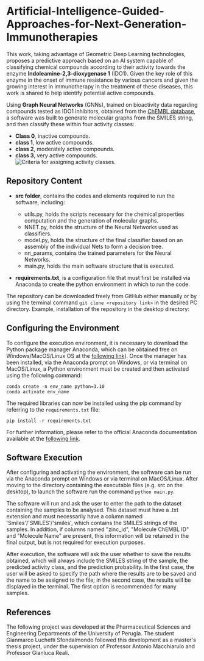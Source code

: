# Artificial-Intelligence-Guided-Approaches-for-Next-Generation-Immunotherapies
This work, taking advantage of Geometric Deep Learning technologies, proposes a predictive approach based on an AI system capable of classifying chemical compounds according to their activity towards the enzyme **Indoleamine-2,3-dioxygenase 1** (IDO1). Given the key role of this enzyme in the onset of immune resistance by various cancers and given the growing interest in immunotherapy in the treatment of these diseases, this work is shared to help identify potential active compounds. 

Using **Graph Neural Networks** (GNNs), trained on bioactivity data regarding compounds tested as IDO1 inhibitors, obtained from the [ChEMBL database](https://www.ebi.ac.uk/chembl/), a software was built to generate molecular graphs from the SMILES string, and then classify these within four activity classes: 
*	**Class 0**, inactive compounds. 
*	**class 1**, low active compounds. 
*	**class 2**, moderately active compounds. 
*	**class 3**, very active compounds.
![Criteria for assigning activity classes.](https://github.com/GianmarcoLuchetti/IDO1-AI-Classifier/blob/label.png?raw=true)

## Repository Content
* **src folder**, contains the codes and elements required to run the software, including:
  -	utils.py, holds the scripts necessary for the chemical properties computation and the generation of molecular graphs.
  -	 NNET.py, holds the structure of the Neural Networks used as classifiers.
  -	 model.py, holds the structure of the final classifier based on an assembly of the individual Nets to form a decision tree.
  -	 nn_params, contains the trained parameters for the Neural Networks.
  -	 main.py, holds the main software structure that is executed.

* **requirements.txt**, is a configuration file that must first be installed via Anaconda to create the python environment in which to run the code.

The repository can be downloaded freely from GitHub either manually or by using the terminal command `git clone <repository link>` in the desired PC directory. Example, installation of the repository in the desktop directory:


## Configuring the Environment
To configure the execution environment, it is necessary to download the Python package manager Anaconda, which can be obtained free on Windows/MacOS/Linux OS at the [following link](https://www.anaconda.com/download)). Once the manager has been installed, via the Anaconda prompt on Windows, or via terminal on MacOS/Linux, a Python environment must be created and then activated using the following command:
```
conda create -n env_name python=3.10
conda activate env_name
```

The required libraries can now be installed using the pip command by referring to the `requirements.txt` file:
```
pip install -r requirements.txt
```

For further information, please refer to the official Anaconda documentation available at the [following link](https://conda.io/projects/conda/en/latest/user-guide/tasks/manage-environments.html#activating-an-environment).


## Software Execution
After configuring and activating the environment, the software can be run via the Anaconda prompt on Windows or via terminal on MacOS/Linux. After moving to the directory containing the executable files (e.g. src on the desktop), to launch the software run the command `python main.py`.



The software will run and ask the user to enter the path to the dataset containing the samples to be analysed. This dataset must have a .txt extension and must necessarily have a column named 'Smiles'/'SMILES'/'smiles', which contains the SMILES strings of the samples. In addition, if columns named "zinc_id", "Molecule ChEMBL ID" and "Molecule Name" are present, this information will be retained in the final output, but is not required for execution purposes.



After execution, the software will ask the user whether to save the results obtained, which will always include the SMILES string of the sample, the predicted activity class, and the prediction probability. In the first case, the user will be asked to specify the path where the results are to be saved and the name to be assigned to the file; in the second case, the results will be displayed in the terminal. The first option is recommended for many samples.



## References
The following project was developed at the Pharmaceutical Sciences and Engineering Departments of the University of Perugia. The student Gianmarco Luchetti Sfondalmondo followed this development as a master's thesis project, under the supervision of Professor Antonio Macchiarulo and Professor Gianluca Reali.
